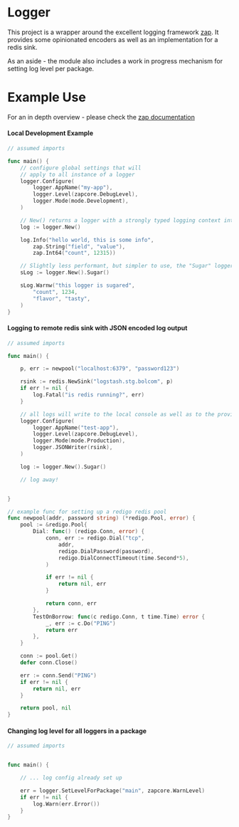 # Logger

This project is a wrapper around the excellent logging framework [zap](https://github.com/uber-go/zap). It provides some opinionated encoders as well as an implementation for a redis sink.

As an aside - the module also includes a work in progress mechanism for setting log level per package.

# Example Use

For an in depth overview - please check the [zap documentation](https://godoc.org/go.uber.org/zap)

#### Local Development Example

```go
// assumed imports

func main() {
    // configure global settings that will
	// apply to all instance of a logger
	logger.Configure(
		logger.AppName("my-app"),
		logger.Level(zapcore.DebugLevel),
		logger.Mode(mode.Development),
	)

	// New() returns a logger with a strongly typed logging context intended for use in performance critical paths
	log := logger.New()

	log.Info("hello world, this is some info",
		zap.String("field", "value"),
		zap.Int64("count", 12315))

	// Slightly less performant, but simpler to use, the "Sugar" logger provides a loosely typed field context
	sLog := logger.New().Sugar()

	sLog.Warnw("this logger is sugared",
		"count", 1234,
		"flavor", "tasty",
    )
}

```

#### Logging to remote redis sink with JSON encoded log output

```go
// assumed imports

func main() {

    p, err := newpool("localhost:6379", "password123")

	rsink := redis.NewSink("logstash.stg.bolcom", p)
	if err != nil {
		log.Fatal("is redis running?", err)
	}

    // all logs will write to the local console as well as to the provided redis instance
	logger.Configure(
		logger.AppName("test-app"),
		logger.Level(zapcore.DebugLevel),
		logger.Mode(mode.Production),
		logger.JSONWriter(rsink),
    )

    log := logger.New().Sugar()

    // log away!


}

// example func for setting up a redigo redis pool
func newpool(addr, password string) (*redigo.Pool, error) {
	pool := &redigo.Pool{
		Dial: func() (redigo.Conn, error) {
			conn, err := redigo.Dial("tcp",
				addr,
				redigo.DialPassword(password),
				redigo.DialConnectTimeout(time.Second*5),
			)

			if err != nil {
				return nil, err
			}

			return conn, err
		},
		TestOnBorrow: func(c redigo.Conn, t time.Time) error {
			_, err := c.Do("PING")
			return err
		},
	}

	conn := pool.Get()
	defer conn.Close()

	err := conn.Send("PING")
	if err != nil {
		return nil, err
	}

	return pool, nil
}


```

#### Changing log level for all loggers in a package

```go
// assumed imports


func main() {

    // ... log config already set up

    err = logger.SetLevelForPackage("main", zapcore.WarnLevel)
	if err != nil {
		log.Warn(err.Error())
	}
}

```